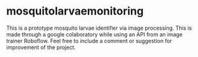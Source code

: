 # mosquitolarvaemonitoring

This is a prototype mosquito larvae identifier via image processing. This is made through a google colaboratory while using an API from an image trainer Roboflow. Feel free to include a comment or suggestion for improvement of the project.
